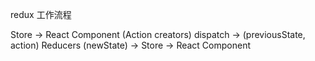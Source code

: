 redux 工作流程

Store -> React Component (Action creators) dispatch -> (previousState, action) Reducers (newState) -> Store -> React Component
